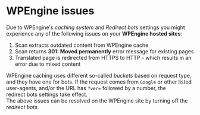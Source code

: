 # WPEngine issues

Due to WPEngine's *caching system* and *Redirect bots* settings you might experience any of the following issues on your **WPEngine hosted sites**:<br>
1) Scan extracts outdated content from WPEngine cache<br>
2) Scan returns **301: Moved permanently** error message for existing pages<br>
3) Translated page is redirected from HTTPS to HTTP - which results in an error due to mixed content

WPEngine caching uses different so-called _buckets_ based on request type, and they have one for bots. If the request comes from `Google` or other listed user-agents, and/or the URL has `?ver=` followed by a number, the\
 redirect bots settings take effect.<br>
The above issues can be resolved on the WPEngine site by turning off the *redirect bots*.

